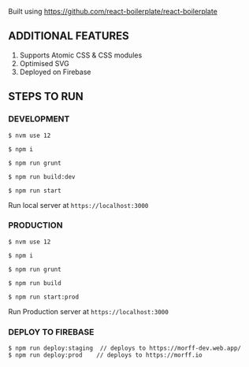 Built using https://github.com/react-boilerplate/react-boilerplate

## **ADDITIONAL FEATURES**

1. Supports Atomic CSS & CSS modules
2. Optimised SVG
3. Deployed on Firebase

## **STEPS TO RUN**

### **DEVELOPMENT**

```
$ nvm use 12

$ npm i

$ npm run grunt

$ npm run build:dev

$ npm run start
```

Run local server at `https://localhost:3000`

### **PRODUCTION**

```
$ nvm use 12

$ npm i

$ npm run grunt

$ npm run build

$ npm run start:prod
```

Run Production server at `https://localhost:3000`

### **DEPLOY TO FIREBASE**

```
$ npm run deploy:staging  // deploys to https://morff-dev.web.app/
$ npm run deploy:prod    // deploys to https://morff.io
```
